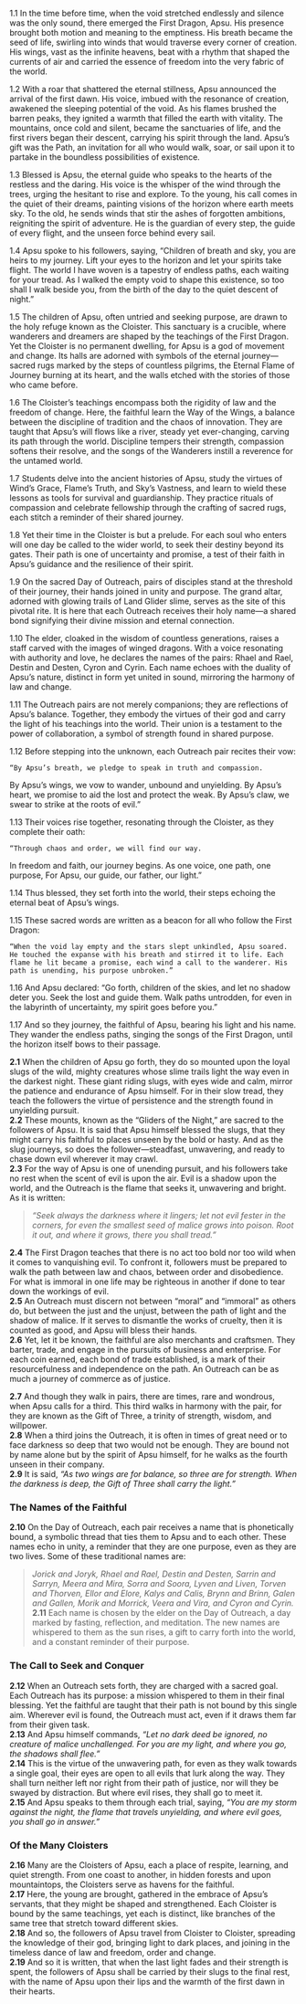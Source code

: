 
1.1 In the time before time, when the void stretched endlessly and silence was the only sound, there emerged the First Dragon, Apsu. His presence brought both motion and meaning to the emptiness. His breath became the seed of life, swirling into winds that would traverse every corner of creation. His wings, vast as the infinite heavens, beat with a rhythm that shaped the currents of air and carried the essence of freedom into the very fabric of the world.

1.2 With a roar that shattered the eternal stillness, Apsu announced the arrival of the first dawn. His voice, imbued with the resonance of creation, awakened the sleeping potential of the void. As his flames brushed the barren peaks, they ignited a warmth that filled the earth with vitality. The mountains, once cold and silent, became the sanctuaries of life, and the first rivers began their descent, carrying his spirit through the land. Apsu’s gift was the Path, an invitation for all who would walk, soar, or sail upon it to partake in the boundless possibilities of existence.

1.3 Blessed is Apsu, the eternal guide who speaks to the hearts of the restless and the daring. His voice is the whisper of the wind through the trees, urging the hesitant to rise and explore. To the young, his call comes in the quiet of their dreams, painting visions of the horizon where earth meets sky. To the old, he sends winds that stir the ashes of forgotten ambitions, reigniting the spirit of adventure. He is the guardian of every step, the guide of every flight, and the unseen force behind every sail.

1.4 Apsu spoke to his followers, saying, “Children of breath and sky, you are heirs to my journey. Lift your eyes to the horizon and let your spirits take flight. The world I have woven is a tapestry of endless paths, each waiting for your tread. As I walked the empty void to shape this existence, so too shall I walk beside you, from the birth of the day to the quiet descent of night.”

1.5 The children of Apsu, often untried and seeking purpose, are drawn to the holy refuge known as the Cloister. This sanctuary is a crucible, where wanderers and dreamers are shaped by the teachings of the First Dragon. Yet the Cloister is no permanent dwelling, for Apsu is a god of movement and change. Its halls are adorned with symbols of the eternal journey—sacred rugs marked by the steps of countless pilgrims, the Eternal Flame of Journey burning at its heart, and the walls etched with the stories of those who came before.

1.6 The Cloister’s teachings encompass both the rigidity of law and the freedom of change. Here, the faithful learn the Way of the Wings, a balance between the discipline of tradition and the chaos of innovation. They are taught that Apsu’s will flows like a river, steady yet ever-changing, carving its path through the world. Discipline tempers their strength, compassion softens their resolve, and the songs of the Wanderers instill a reverence for the untamed world.

1.7 Students delve into the ancient histories of Apsu, study the virtues of Wind’s Grace, Flame’s Truth, and Sky’s Vastness, and learn to wield these lessons as tools for survival and guardianship. They practice rituals of compassion and celebrate fellowship through the crafting of sacred rugs, each stitch a reminder of their shared journey.

1.8 Yet their time in the Cloister is but a prelude. For each soul who enters will one day be called to the wider world, to seek their destiny beyond its gates. Their path is one of uncertainty and promise, a test of their faith in Apsu’s guidance and the resilience of their spirit.

1.9 On the sacred Day of Outreach, pairs of disciples stand at the threshold of their journey, their hands joined in unity and purpose. The grand altar, adorned with glowing trails of Land Glider slime, serves as the site of this pivotal rite. It is here that each Outreach receives their holy name—a shared bond signifying their divine mission and eternal connection.

1.10 The elder, cloaked in the wisdom of countless generations, raises a staff carved with the images of winged dragons. With a voice resonating with authority and love, he declares the names of the pairs: Rhael and Rael, Destin and Desten, Cyron and Cyrin. Each name echoes with the duality of Apsu’s nature, distinct in form yet united in sound, mirroring the harmony of law and change.

1.11 The Outreach pairs are not merely companions; they are reflections of Apsu’s balance. Together, they embody the virtues of their god and carry the light of his teachings into the world. Their union is a testament to the power of collaboration, a symbol of strength found in shared purpose.

1.12 Before stepping into the unknown, each Outreach pair recites their vow:

	“By Apsu’s breath, we pledge to speak in truth and compassion.
By Apsu’s wings, we vow to wander, unbound and unyielding.
By Apsu’s heart, we promise to aid the lost and protect the weak.
By Apsu’s claw, we swear to strike at the roots of evil.”

1.13 Their voices rise together, resonating through the Cloister, as they complete their oath:

	“Through chaos and order, we will find our way.
In freedom and faith, our journey begins.
As one voice, one path, one purpose,
For Apsu, our guide, our father, our light.”

1.14 Thus blessed, they set forth into the world, their steps echoing the eternal beat of Apsu’s wings.

1.15 These sacred words are written as a beacon for all who follow the First Dragon:

	“When the void lay empty and the stars slept unkindled, Apsu soared. He touched the expanse with his breath and stirred it to life. Each flame he lit became a promise, each wind a call to the wanderer. His path is unending, his purpose unbroken.”

1.16 And Apsu declared: “Go forth, children of the skies, and let no shadow deter you. Seek the lost and guide them. Walk paths untrodden, for even in the labyrinth of uncertainty, my spirit goes before you.”

1.17 And so they journey, the faithful of Apsu, bearing his light and his name. They wander the endless paths, singing the songs of the First Dragon, until the horizon itself bows to their passage.

**2.1** When the children of Apsu go forth, they do so mounted upon the loyal slugs of the wild, mighty creatures whose slime trails light the way even in the darkest night. These giant riding slugs, with eyes wide and calm, mirror the patience and endurance of Apsu himself. For in their slow tread, they teach the followers the virtue of persistence and the strength found in unyielding pursuit.  
**2.2** These mounts, known as the “Gliders of the Night,” are sacred to the followers of Apsu. It is said that Apsu himself blessed the slugs, that they might carry his faithful to places unseen by the bold or hasty. And as the slug journeys, so does the follower—steadfast, unwavering, and ready to chase down evil wherever it may crawl.  
**2.3** For the way of Apsu is one of unending pursuit, and his followers take no rest when the scent of evil is upon the air. Evil is a shadow upon the world, and the Outreach is the flame that seeks it, unwavering and bright. As it is written:  
> *“Seek always the darkness where it lingers; let not evil fester in the corners, for even the smallest seed of malice grows into poison. Root it out, and where it grows, there you shall tread.”*

**2.4** The First Dragon teaches that there is no act too bold nor too wild when it comes to vanquishing evil. To confront it, followers must be prepared to walk the path between law and chaos, between order and disobedience. For what is immoral in one life may be righteous in another if done to tear down the workings of evil.  
**2.5** An Outreach must discern not between “moral” and “immoral” as others do, but between the just and the unjust, between the path of light and the shadow of malice. If it serves to dismantle the works of cruelty, then it is counted as good, and Apsu will bless their hands.  
**2.6** Yet, let it be known, the faithful are also merchants and craftsmen. They barter, trade, and engage in the pursuits of business and enterprise. For each coin earned, each bond of trade established, is a mark of their resourcefulness and independence on the path. An Outreach can be as much a journey of commerce as of justice.

**2.7** And though they walk in pairs, there are times, rare and wondrous, when Apsu calls for a third. This third walks in harmony with the pair, for they are known as the Gift of Three, a trinity of strength, wisdom, and willpower.  
**2.8** When a third joins the Outreach, it is often in times of great need or to face darkness so deep that two would not be enough. They are bound not by name alone but by the spirit of Apsu himself, for he walks as the fourth unseen in their company.  
**2.9** It is said, *“As two wings are for balance, so three are for strength. When the darkness is deep, the Gift of Three shall carry the light.”*

### The Names of the Faithful

**2.10** On the Day of Outreach, each pair receives a name that is phonetically bound, a symbolic thread that ties them to Apsu and to each other. These names echo in unity, a reminder that they are one purpose, even as they are two lives. Some of these traditional names are:  
> *Jorick and Joryk, Rhael and Rael, Destin and Desten, Sarrin and Sarryn, Meera and Mira, Sorra and Soora, Lyven and Liven, Torven and Thorven, Ellor and Elore, Kalys and Calis, Brynn and Brinn, Galen and Gallen, Morik and Morrick, Veera and Vira, and Cyron and Cyrin.*  
**2.11** Each name is chosen by the elder on the Day of Outreach, a day marked by fasting, reflection, and meditation. The new names are whispered to them as the sun rises, a gift to carry forth into the world, and a constant reminder of their purpose.

### The Call to Seek and Conquer

**2.12** When an Outreach sets forth, they are charged with a sacred goal. Each Outreach has its purpose: a mission whispered to them in their final blessing. Yet the faithful are taught that their path is not bound by this single aim. Wherever evil is found, the Outreach must act, even if it draws them far from their given task.  
**2.13** And Apsu himself commands, *“Let no dark deed be ignored, no creature of malice unchallenged. For you are my light, and where you go, the shadows shall flee.”*  
**2.14** This is the virtue of the unwavering path, for even as they walk towards a single goal, their eyes are open to all evils that lurk along the way. They shall turn neither left nor right from their path of justice, nor will they be swayed by distraction. But where evil rises, they shall go to meet it.  
**2.15** And Apsu speaks to them through each trial, saying, *“You are my storm against the night, the flame that travels unyielding, and where evil goes, you shall go in answer.”*

### Of the Many Cloisters

**2.16** Many are the Cloisters of Apsu, each a place of respite, learning, and quiet strength. From one coast to another, in hidden forests and upon mountaintops, the Cloisters serve as havens for the faithful.  
**2.17** Here, the young are brought, gathered in the embrace of Apsu’s servants, that they might be shaped and strengthened. Each Cloister is bound by the same teachings, yet each is distinct, like branches of the same tree that stretch toward different skies.  
**2.18** And so, the followers of Apsu travel from Cloister to Cloister, spreading the knowledge of their god, bringing light to dark places, and joining in the timeless dance of law and freedom, order and change.  
**2.19** And so it is written, that when the last light fades and their strength is spent, the followers of Apsu shall be carried by their slugs to the final rest, with the name of Apsu upon their lips and the warmth of the first dawn in their hearts.